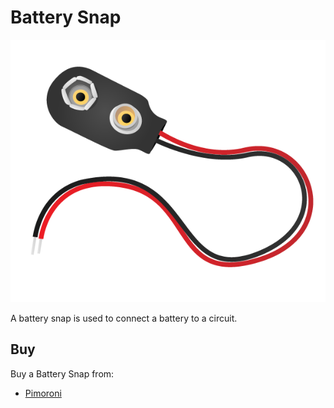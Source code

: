 # Battery Snap

![Battery Snap](battery-snap.png)

A battery snap is used to connect a battery to a circuit.

## Buy

Buy a Battery Snap from:

- [Pimoroni](http://shop.pimoroni.com/products/pp3-battery-snap)
